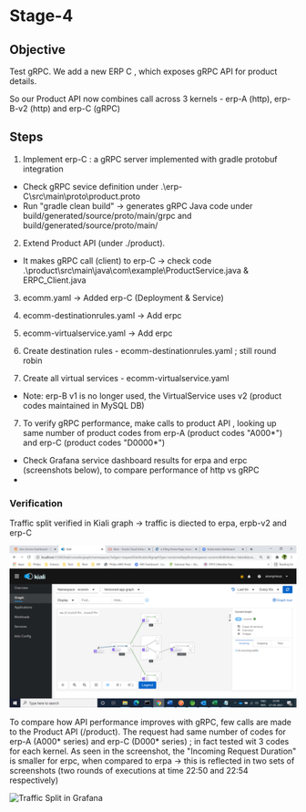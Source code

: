 # Stage-4

## Objective

Test gRPC. We add a new ERP C , which exposes gRPC API for product details.

So our Product API now combines call across 3 kernels - erp-A (http), erp-B-v2 (http) and erp-C (gRPC) 

## Steps

1. Implement erp-C : a gRPC server implemented with gradle protobuf integration 
 
- Check gRPC sevice definition under .\erp-C\src\main\proto\product.proto
- Run "gradle clean build" -> generates gRPC Java code under build/generated/source/proto/main/grpc and build/generated/source/proto/main/

2. Extend Product API (under ./product).
  - It makes gRPC call (client) to erp-C -> check code .\product\src\main\java\com\example\ProductService.java & ERPC_Client.java

3. ecomm.yaml -> Added erp-C (Deployment & Service)

4. ecomm-destinationrules.yaml -> Add erpc

4. ecomm-virtualservice.yaml -> Add erpc

5. Create destination rules - ecomm-destinationrules.yaml ; still round robin

6. Create all virtual services - ecomm-virtualservice.yaml
- Note:  erp-B v1 is no longer used, the VirtualService uses v2  (product codes maintained in MySQL DB)

7. To verify gRPC performance, make calls to product API , looking up same number of product codes from erp-A (product codes "A000*")  and erp-C (product codes "D0000*")
- Check Grafana service dashboard results for erpa and erpc (screenshots below), to compare performance of http vs gRPC 
- 
### Verification

Traffic split verified in Kiali graph -> traffic is diected to erpa, erpb-v2 and erp-C

![Traffic Split in Kiali](screenshots/kiali-traffic-split.jpeg)

To compare how API performance improves with gRPC, few calls are made to the Product API (/product). The request had same number of codes for erp-A (A000* series) and erp-C (D000* series) ; in fact tested wit 3 codes for each kernel. 
As seen in the screenshot, the "Incoming Request Duration" is smaller for erpc, when compared to erpa -> this is reflected in two sets of screenshots (two rounds of executions at time 22:50 and 22:54 respectively)  

![Traffic Split in Grafana](screenshots/grafana-gRPC-faster.jpeg)


 
